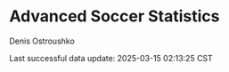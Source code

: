 # Advanced Soccer Statistics
Denis Ostroushko

<!-- gfm -->

Last successful data update: 2025-03-15 02:13:25 CST
